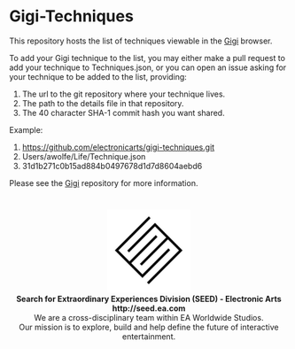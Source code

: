 # Gigi-Techniques

This repository hosts the list of techniques viewable in the [Gigi](https://github.com/electronicarts/gigi/) browser.

To add your Gigi technique to the list, you may either make a pull request to add your technique to Techniques.json, or you can open an issue asking for your technique to be added to the list, providing:

1. The url to the git repository where your technique lives.
1. The path to the details file in that repository.
1. The 40 character SHA-1 commit hash you want shared.

Example:

1. https://github.com/electronicarts/gigi-techniques.git
1. Users/awolfe/Life/Technique.json
1. 31d1b271c0b15ad884b0497678d1d7d8604aebd6

Please see the [Gigi](https://github.com/electronicarts/gigi/) repository for more information.

#

<p align="center"><a href="https://seed.ea.com"><img src="SEED.jpg" width="150px"></a><br>
<b>Search for Extraordinary Experiences Division (SEED) - Electronic Arts <br> http://seed.ea.com</b><br>
We are a cross-disciplinary team within EA Worldwide Studios.<br>
Our mission is to explore, build and help define the future of interactive entertainment.</p>
